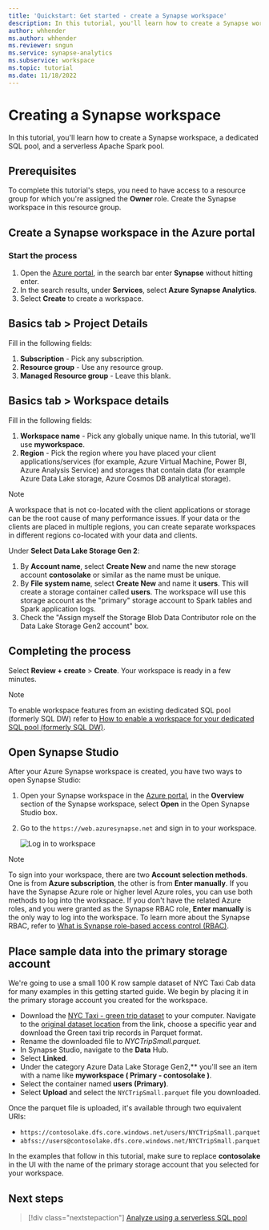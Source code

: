 ```yaml
---
title: 'Quickstart: Get started - create a Synapse workspace' 
description: In this tutorial, you'll learn how to create a Synapse workspace, a dedicated SQL pool, and a serverless Apache Spark pool.
author: whhender
ms.author: whhender
ms.reviewer: sngun
ms.service: synapse-analytics
ms.subservice: workspace
ms.topic: tutorial
ms.date: 11/18/2022
---
```


# Creating a Synapse workspace

In this tutorial, you'll learn how to create a Synapse workspace, a dedicated SQL pool, and a serverless Apache Spark pool. 

## Prerequisites

To complete this tutorial's steps, you need to have access to a resource group for which you're assigned the **Owner** role. Create the Synapse workspace in this resource group.

## Create a Synapse workspace in the Azure portal

### Start the process
1. Open the [Azure portal](https://portal.azure.com), in the search bar enter **Synapse** without hitting enter.
1. In the search results, under **Services**, select **Azure Synapse Analytics**.
1. Select **Create** to create a workspace.

## Basics tab > Project Details
Fill in the following fields:

1. **Subscription** - Pick any subscription.
1. **Resource group** - Use any resource group.
1. **Managed Resource group** - Leave this blank.

## Basics tab > Workspace details
Fill in the following fields:

1. **Workspace name** - Pick any globally unique name. In this tutorial, we'll use **myworkspace**.
1. **Region** - Pick the region where you have placed your client applications/services (for example, Azure Virtual Machine, Power BI, Azure Analysis Service) and storages that contain data (for example Azure Data Lake storage, Azure Cosmos DB analytical storage).

> [!NOTE]
> A workspace that is not co-located with the client applications or storage can be the root cause of many performance issues. If your data or the clients are placed in multiple regions, you can create separate workspaces in different regions co-located with your data and clients.

Under **Select Data Lake Storage Gen 2**:

1. By **Account name**, select **Create New** and name the new storage account **contosolake** or similar as the name must be unique.
1. By **File system name**, select **Create New** and name it **users**. This will create a storage container called **users**. The workspace will use this storage account as the "primary" storage account to Spark tables and Spark application logs.
1. Check the "Assign myself the Storage Blob Data Contributor role on the Data Lake Storage Gen2 account" box. 

## Completing the process
Select **Review + create** > **Create**. Your workspace is ready in a few minutes.

> [!NOTE]
> To enable workspace features from an existing dedicated SQL pool (formerly SQL DW) refer to [How to enable a workspace for your dedicated SQL pool (formerly SQL DW)](./sql-data-warehouse/workspace-connected-create.md).

## Open Synapse Studio

After your Azure Synapse workspace is created, you have two ways to open Synapse Studio:

1. Open your Synapse workspace in the [Azure portal](https://portal.azure.com), in the **Overview** section of the Synapse workspace, select **Open** in the Open Synapse Studio box.
1. Go to the `https://web.azuresynapse.net` and sign in to your workspace.

    ![Log in to workspace](./security/media/common/login-workspace.png)

> [!NOTE]
> To sign into your workspace, there are two **Account selection methods**. One is from **Azure subscription**, the other is from **Enter manually**. If you have the Synapse Azure role or higher level Azure roles, you can use both methods to log into the workspace. If you don't have the related Azure roles, and you were granted as the Synapse RBAC role, **Enter manually** is the only way to log into the workspace. To learn more about the Synapse RBAC, refer to [What is Synapse role-based access control (RBAC)](./security/synapse-workspace-synapse-rbac.md).

## Place sample data into the primary storage account
We're going to use a small 100 K row sample dataset of NYC Taxi Cab data for many examples in this getting started guide. We begin by placing it in the primary storage account you created for the workspace.

* Download the [NYC Taxi - green trip dataset](../open-datasets/dataset-taxi-green.md?tabs=azureml-opendatasets#additional-information) to your computer. Navigate to the [original dataset location](https://www.nyc.gov/site/tlc/about/tlc-trip-record-data.page) from the link, choose a specific year and download the Green taxi trip records in Parquet format.
* Rename the downloaded file to *NYCTripSmall.parquet*.
* In Synapse Studio, navigate to the **Data** Hub.
* Select **Linked**.
* Under the category Azure Data Lake Storage Gen2,** you'll see an item with a name like **myworkspace ( Primary - contosolake )**.
* Select the container named **users (Primary)**.
* Select **Upload** and select the `NYCTripSmall.parquet` file you downloaded.

Once the parquet file is uploaded, it's available through two equivalent URIs:
* `https://contosolake.dfs.core.windows.net/users/NYCTripSmall.parquet` 
* `abfss://users@contosolake.dfs.core.windows.net/NYCTripSmall.parquet`

In the examples that follow in this tutorial, make sure to replace **contosolake** in the UI with the name of the primary storage account that you selected for your workspace.

## Next steps

> [!div class="nextstepaction"]
> [Analyze using a serverless SQL pool](get-started-analyze-sql-on-demand.md)
